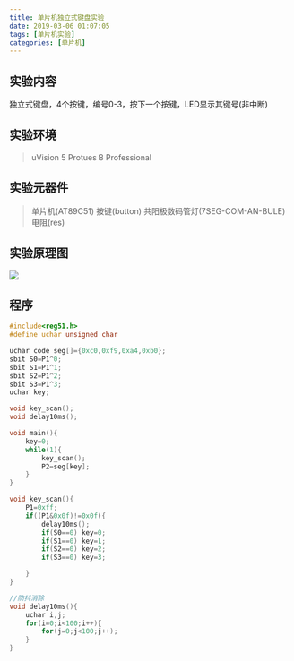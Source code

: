```yaml
---
title: 单片机独立式键盘实验
date: 2019-03-06 01:07:05
tags: [单片机实验]
categories: [单片机]
---
```


## 实验内容
独立式键盘，4个按键，编号0-3，按下一个按键，LED显示其键号(非中断)

## 实验环境
> uVision 5
> Protues 8 Professional

## 实验元器件
>单片机(AT89C51)
>按键(button)
>共阳极数码管灯(7SEG-COM-AN-BULE)
>电阻(res)

## 实验原理图
![](实验原理图.png)

## 程序
```c
#include<reg51.h>
#define uchar unsigned char

uchar code seg[]={0xc0,0xf9,0xa4,0xb0};
sbit S0=P1^0;
sbit S1=P1^1;
sbit S2=P1^2;
sbit S3=P1^3;
uchar key;

void key_scan();
void delay10ms();

void main(){
    key=0;
    while(1){
        key_scan();
        P2=seg[key];
    }
}

void key_scan(){
    P1=0xff;
    if((P1&0x0f)!=0x0f){
        delay10ms();
        if(S0==0) key=0;
        if(S1==0) key=1;
        if(S2==0) key=2;
        if(S3==0) key=3;

    }
}

//防抖消除
void delay10ms(){
    uchar i,j;
    for(i=0;i<100;i++){
        for(j=0;j<100;j++);
    }
}
```
